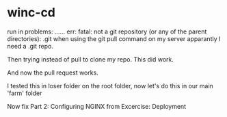 # winc-cd
 
run in problems:
…… err: fatal: not a git repository (or any of the parent directories): .git
when using the git pull command on my server
apparantly I need a .git repo.

Then trying instead of pull to clone my repo. This did work.

And now the pull request works. 

I tested this in loser folder on the root folder, now let's do this in our main 'farm' folder


Now fix 
Part 2: Configuring NGINX
from Excercise: Deployment